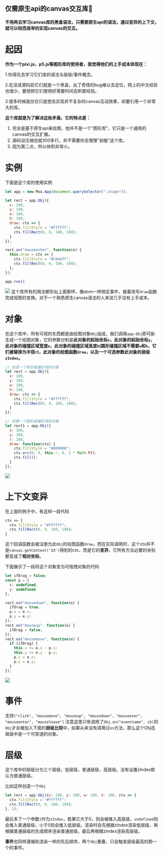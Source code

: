 ## 仅需原生api的canvas交互库:star2:
#### 不用再去学习canvas库的黑盒语法，只需要原生api的语法，通过变异的上下文，就可以轻而易举的实现canvas的交互。  
# 起因
<b>作为一个pixi.js，p5.js等图形库的使用者，我觉得他们的上手成本体现在：</b>

1.你得先去学习它们库的语法与层级/事件概念。

2.在没读源码前它们就是一个黑盒，出了奇怪的bug难以去定位，网上的中文经验也很少，要想把它们使用好需要时间去积累经验。

3.很多时候我仅仅只是想去实现并不复杂的canvas互动效果，却要引用一个非常大的库。

<b>这个库就是为了解决这些矛盾，它的特点是：</b>

1. 完全是基于原生api来绘图，他并不是一个"图形库"，它只是一个通用的canvas的交互扩展。
2. 源码没压缩也就300多行，并不需要你去慢慢"驯服"这个库。
3. 因为第二点，所以体积非常小。

# 实例
下面是这个库的使用实例
```js
let app = new Moa.App(document.querySelector(".stage"));

let rect = app.Obj({
  x: 100,
  y: 100,
  w: 100,
  h: 100,
  draw: ctx => {
    ctx.fillStyle = "#ffffff";
    ctx.fillRect(0, 0, 100, 100);
  }
});

rect.on("mouseenter", function(e) {
  this.draw = ctx => {
    ctx.fillStyle = "#c0ebff";
    ctx.fillRect(0, 0, 100, 100);
  };
});

app.run()
```

![](https://user-gold-cdn.xitu.io/2020/1/29/16ff00be11e32f2b?w=265&h=204&f=gif&s=5201)
这个库所有的用法都形似上面那样，像dom一样绑定事件，接着改写`draw`函数完成视图的变换。对于一个熟悉原生canvas语法的人来说几乎没有上手成本。
# 对象
在这个库中，所有可视的东西都是由绘图对象`Obj`组成，我们调用`app.Obj`即可新生成一个绘图对象，它的参数分别是<b>此对象的起始坐标`x`，此对象的起始坐标`y`，此对象的碰撞区域宽度`w`，此对象的碰撞区域高度`h`(圆形碰撞区域不需要`w`和`h`，它们被替换为半径`r`)，此对象的绘图函数`draw`，以及一个可选参数此对象的层级`zIndex`。</b>
```js
// 创造一个矩形碰撞区域的对象
let rect = app.Obj({
  x: 100,
  y: 100,
  w: 100,
  h: 100,
  draw: ctx => {
    ctx.fillStyle = "#ffffff";
    ctx.fillRect(0, 0, 100, 100);
  }
});

// 创建一个圆形碰撞区域的对象
let rect1 = app.Obj({
  x: 300,
  y: 300,
  r: 100,
  draw: function(ctx) {
    ctx.fillStyle = "#000000";
    ctx.arc(0, 0, this.r, 0, 2 * Math.PI);
    ctx.fill();
  }
});
```

![](https://user-gold-cdn.xitu.io/2020/1/29/16ff00df6fc7fd6a?w=559&h=504&f=gif&s=18628)
# 上下文变异
在上面的例子中，有这样一段代码
```js
ctx => {
  ctx.fillStyle = "#ffffff";
  ctx.fillRect(0, 0, 100, 100);
}
```
这个回调函数会被注册为此`Obj`的绘图函数`draw`，而在实际调用时，这个ctx并不是`canvas.getContext('2d')`得到的ctx，而是它的<b>变异</b>，它所有方法必要的坐标都变成了<b>相对坐标</b>。

下面展示了一段将这个对象变为可拖拽对象的代码
```js
let ifDrag = false;
const p = {
  x: undefined,
  y: undefined
};

rect.on("mousedown", function(e) {
  ifDrag = true;
  p.x = e.x;
  p.y = e.y;
});
rect.on("mouseup", function(e) {
  ifDrag = false;
});    
rect.on("mousemove", function(e) {
  if (ifDrag) {
    this.x += e.x - p.x;
    this.y += e.y - p.y;
    p.x = e.x;
    p.y = e.y;
  }
});
```

![](https://user-gold-cdn.xitu.io/2020/1/29/16ff00f373fd4c07?w=458&h=360&f=gif&s=78978)
# 事件
支持`["click", "mousemove", "mouseup", "mousedown", "mouseover", "mouseenter", "mouseleave"]`
注意这里只有调用了`Obj.on("eventname", cb)`的`Obj`才会被加入下面的<b>层级比较</b>中，如果从来没有调用过`on`方法，那么这个Obj在层级中是一个可穿透的对象。
# 层级
这个库中的层级分为三个层级，低层级，普通层级，高层级。没有设置zIndex默认为普通层级。

比如这样创造一个`Obj`
```js
let rect = app.Obj({x: 200, y: 200, w: 100, h: 100, ctx => {
  ctx.fillStyle = "#ffffff";
  ctx.fillRect(0, 0, 100, 100);
}, 1);
```
最后多了一个参数`1`作为`zIndex`，若果它大于0，则会被推入高层级，`undefined`则会推入普通层级，小于0则会推入低层级。渲染时会先根据zIndex渲染低层级，再根据普通层级的生成顺序渲染普通层级，最后再根据zIndex渲染高层级。

<b>事件</b>也同样遵循和渲染一样的先后顺序，两个`Obj`重叠，只会触发层级最高的那一个的事件。